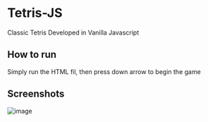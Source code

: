 # Tetris-JS
Classic Tetris Developed in Vanilla Javascript

## How to run
Simply run the HTML fil, then press down arrow to begin the game

## Screenshots
![image](https://user-images.githubusercontent.com/53892067/203902969-15adc69a-3629-4266-bee2-4ee437cd8d7a.png)
